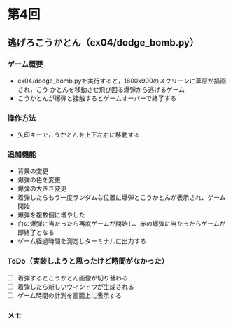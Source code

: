 # 第4回
## 逃げろこうかとん（ex04/dodge_bomb.py）
### ゲーム概要
- ex04/dodge_bomb.pyを実行すると，1600x900のスクリーンに草原が描画され，こう
かとんを移動させ飛び回る爆弾から逃げるゲーム
- こうかとんが爆弾と接触するとゲームオーバーで終了する
### 操作方法
- 矢印キーでこうかとんを上下左右に移動する
### 追加機能
- 背景の変更
- 爆弾の色を変更
- 爆弾の大きさ変更
- 着弾したらもう一度ランダムな位置に爆弾とこうかとんが表示され、ゲーム開始
- 爆弾を複数個に増やした
- 白の爆弾に当たったら再度ゲームが開始し、赤の爆弾に当たったらゲームが即終了となる
- ゲーム経過時間を測定しターミナルに出力する
### ToDo（実装しようと思ったけど時間がなかった）
- [ ] 着弾するとこうかとん画像が切り替わる
- [ ] 着弾したら新しいウィンドウが生成される
- [ ] ゲーム時間の計測を画面上に表示する
### メモ